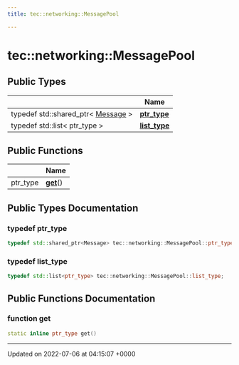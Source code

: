 ```yaml
---
title: tec::networking::MessagePool

---
```


# tec::networking::MessagePool





## Public Types

|                | Name           |
| -------------- | -------------- |
| typedef std::shared_ptr< [Message](/engine/Classes/classtec_1_1networking_1_1_message/) > | **[ptr_type](/engine/Classes/classtec_1_1networking_1_1_message_pool/#typedef-ptr-type)**  |
| typedef std::list< ptr_type > | **[list_type](/engine/Classes/classtec_1_1networking_1_1_message_pool/#typedef-list-type)**  |

## Public Functions

|                | Name           |
| -------------- | -------------- |
| ptr_type | **[get](/engine/Classes/classtec_1_1networking_1_1_message_pool/#function-get)**() |

## Public Types Documentation

### typedef ptr_type

```cpp
typedef std::shared_ptr<Message> tec::networking::MessagePool::ptr_type;
```


### typedef list_type

```cpp
typedef std::list<ptr_type> tec::networking::MessagePool::list_type;
```


## Public Functions Documentation

### function get

```cpp
static inline ptr_type get()
```


-------------------------------

Updated on 2022-07-06 at 04:15:07 +0000